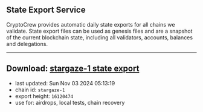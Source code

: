 ## State Export Service
CryptoCrew provides automatic daily state exports for all chains we validate. State export files can be used as genesis files and are a snapshot of the current blockchain state, including all validators, accounts, balances and delegations.

---
**Download: [stargaze-1 state export](https://dl-eu2.ccvalidators.com/SERVICE/stargaze/stargaze-1_export_16120474.json)**
---

- last updated: Sun Nov 03 2024 05:13:19
- chain id: `stargaze-1`
- export height: `16120474`
- use for: airdrops, local tests, chain recovery
